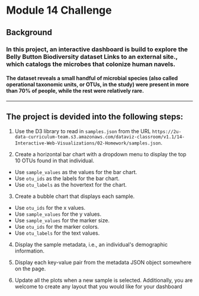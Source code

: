# Module 14 Challenge
## Background
### In this project, an interactive dashboard is build to explore the Belly Button Biodiversity dataset Links to an external site., which catalogs the microbes that colonize human navels.
#### The dataset reveals a small handful of microbial species (also called operational taxonomic units, or OTUs, in the study) were present in more than 70% of people, while the rest were relatively rare.
---

## The project is devided into the following steps:
1. Use the D3 library to read in `samples.json` from the URL `https://2u-data-curriculum-team.s3.amazonaws.com/dataviz-classroom/v1.1/14-Interactive-Web-Visualizations/02-Homework/samples.json`.

2. Create a horizontal bar chart with a dropdown menu to display the top 10 OTUs found in that individual.
 - Use `sample_values` as the values for the bar chart.
 - Use `otu_ids` as the labels for the bar chart.
 - Use `otu_labels` as the hovertext for the chart.

3. Create a bubble chart that displays each sample.
 - Use `otu_ids` for the x values.
 - Use `sample_values` for the y values.
 - Use `sample_values` for the marker size.
 - Use `otu_ids` for the marker colors.
 - Use `otu_labels` for the text values.

4. Display the sample metadata, i.e., an individual's demographic information.

5. Display each key-value pair from the metadata JSON object somewhere on the page.

6. Update all the plots when a new sample is selected. Additionally, you are welcome to create any layout that you would like for your dashboard